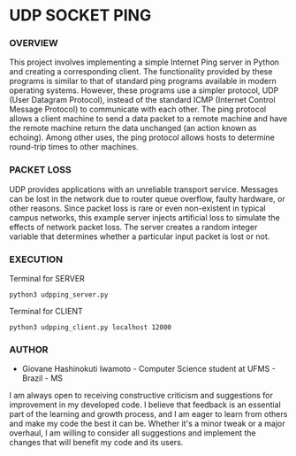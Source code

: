 # UDP SOCKET PING

### **OVERVIEW**

This project involves implementing a simple Internet Ping server in Python and creating a corresponding client. The functionality provided by these programs is similar to that of standard ping programs available in modern operating systems. However, these programs use a simpler protocol, UDP (User Datagram Protocol), instead of the standard ICMP (Internet Control Message Protocol) to communicate with each other. The ping protocol allows a client machine to send a data packet to a remote machine and have the remote machine return the data unchanged (an action known as echoing). Among other uses, the ping protocol allows hosts to determine round-trip times to other machines.

### **PACKET LOSS**

UDP provides applications with an unreliable transport service. Messages can be lost in the network due to router queue overflow, faulty hardware, or other reasons. Since packet loss is rare or even non-existent in typical campus networks, this example server injects artificial loss to simulate the effects of network packet loss. The server creates a random integer variable that determines whether a particular input packet is lost or not.

### **EXECUTION**

Terminal for SERVER

`python3 udpping_server.py`

Terminal for CLIENT

`python3 udpping_client.py localhost 12000`

### **AUTHOR**

- Giovane Hashinokuti Iwamoto - Computer Science student at UFMS - Brazil - MS

I am always open to receiving constructive criticism and suggestions for improvement in my developed code. I believe that feedback is an essential part of the learning and growth process, and I am eager to learn from others and make my code the best it can be. Whether it's a minor tweak or a major overhaul, I am willing to consider all suggestions and implement the changes that will benefit my code and its users.

